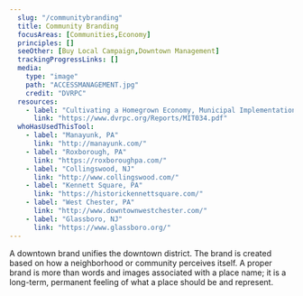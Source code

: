 ```yaml
---
  slug: "/communitybranding"
  title: Community Branding  
  focusAreas: [Communities,Economy]
  principles: []
  seeOther: [Buy Local Campaign,Downtown Management]
  trackingProgressLinks: []
  media: 
    type: "image"
    path: "ACCESSMANAGEMENT.jpg"
    credit: "DVRPC"
  resources: 
    - label: "Cultivating a Homegrown Economy, Municipal Implementation Tool #34, DVRPC"
      link: "https://www.dvrpc.org/Reports/MIT034.pdf"  
  whoHasUsedThisTool: 
    - label: "Manayunk, PA"
      link: "http://manayunk.com/"
    - label: "Roxborough, PA"
      link: "https://roxboroughpa.com/"
    - label: "Collingswood, NJ"
      link: "http://www.collingswood.com/"
    - label: "Kennett Square, PA"
      link: "https://historickennettsquare.com/"
    - label: "West Chester, PA"
      link: "http://www.downtownwestchester.com/"
    - label: "Glassboro, NJ"
      link: "https://www.glassboro.org/"
---
```


A downtown brand unifies the downtown district. The brand is created based on how a neighborhood or community perceives itself. A proper brand is more than words and images associated with a place name; it is a long-term, permanent feeling of what a place should be and represent.
